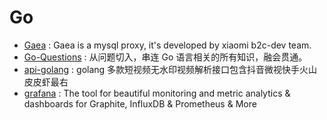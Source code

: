 # Go

- [Gaea](https://github.com/XiaoMi/Gaea) : Gaea is a mysql proxy, it's developed by xiaomi b2c-dev team.
- [Go-Questions](https://github.com/qcrao/Go-Questions) : 从问题切入，串连 Go 语言相关的所有知识，融会贯通。
- [api-golang](https://github.com/insoxin/api-golang) : golang 多款短视频无水印视频解析接口包含抖音微视快手火山皮皮虾最右
- [grafana](https://github.com/grafana/grafana) : The tool for beautiful monitoring and metric analytics & dashboards for Graphite, InfluxDB & Prometheus & More
